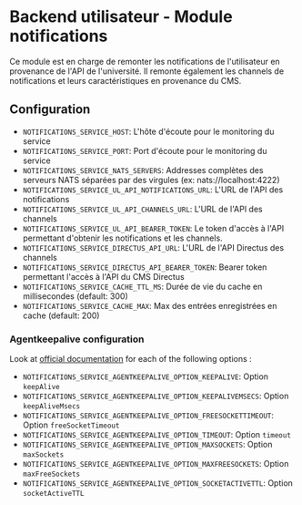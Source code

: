 # Backend utilisateur - Module notifications

Ce module est en charge de remonter les notifications de l'utilisateur en provenance de l'API de l'université. Il remonte également les channels de notifications et leurs caractéristiques en provenance du CMS.

## Configuration
- `NOTIFICATIONS_SERVICE_HOST`: L'hôte d'écoute pour le monitoring du service
- `NOTIFICATIONS_SERVICE_PORT`: Port d'écoute pour le monitoring du service
- `NOTIFICATIONS_SERVICE_NATS_SERVERS`: Addresses complètes des serveurs NATS séparées par des virgules (ex: nats://localhost:4222)
- `NOTIFICATIONS_SERVICE_UL_API_NOTIFICATIONS_URL`: L'URL de l'API des notifications
- `NOTIFICATIONS_SERVICE_UL_API_CHANNELS_URL`: L'URL de l'API des channels
- `NOTIFICATIONS_SERVICE_UL_API_BEARER_TOKEN`: Le token d'accès à l'API permettant d'obtenir les notifications et les channels.
- `NOTIFICATIONS_SERVICE_DIRECTUS_API_URL`: L'URL de l'API Directus des channels
- `NOTIFICATIONS_SERVICE_DIRECTUS_API_BEARER_TOKEN`: Bearer token permettant l'accès à l'API du CMS Directus
- `NOTIFICATIONS_SERVICE_CACHE_TTL_MS`: Durée de vie du cache en millisecondes (default: 300)
- `NOTIFICATIONS_SERVICE_CACHE_MAX`: Max des entrées enregistrées en cache (default: 200)

### Agentkeepalive configuration
Look at [official documentation](https://github.com/node-modules/agentkeepalive#new-agentoptions) for each of the following options :
- `NOTIFICATIONS_SERVICE_AGENTKEEPALIVE_OPTION_KEEPALIVE`: Option `keepAlive`
- `NOTIFICATIONS_SERVICE_AGENTKEEPALIVE_OPTION_KEEPALIVEMSECS`: Option `keepAliveMsecs`
- `NOTIFICATIONS_SERVICE_AGENTKEEPALIVE_OPTION_FREESOCKETTIMEOUT`: Option `freeSocketTimeout`
- `NOTIFICATIONS_SERVICE_AGENTKEEPALIVE_OPTION_TIMEOUT`: Option `timeout`
- `NOTIFICATIONS_SERVICE_AGENTKEEPALIVE_OPTION_MAXSOCKETS`: Option `maxSockets`
- `NOTIFICATIONS_SERVICE_AGENTKEEPALIVE_OPTION_MAXFREESOCKETS`: Option `maxFreeSockets`
- `NOTIFICATIONS_SERVICE_AGENTKEEPALIVE_OPTION_SOCKETACTIVETTL`: Option `socketActiveTTL`
